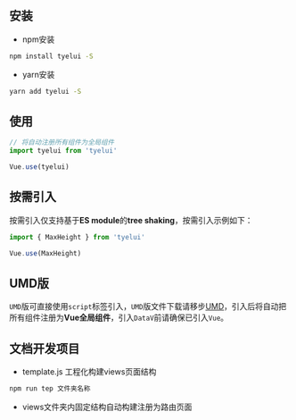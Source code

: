 ## 安装

* npm安装

```sh
npm install tyelui -S
```

* yarn安装
```sh
yarn add tyelui -S
```

## 使用

```js
// 将自动注册所有组件为全局组件
import tyelui from 'tyelui'

Vue.use(tyelui)
```

## 按需引入

按需引入仅支持基于**ES module**的**tree shaking**，按需引入示例如下：

```js
import { MaxHeight } from 'tyelui'

Vue.use(MaxHeight)
```




## UMD版

`UMD`版可直接使用`script`标签引入，`UMD`版文件下载请移步[UMD](https://github.com/jiaming743/DataV/tree/master/dist)，引入后将自动把所有组件注册为**Vue全局组件**，引入`DataV`前请确保已引入`Vue`。


## 文档开发项目

- template.js 工程化构建views页面结构

``` BASH
npm run tep 文件夹名称
```


- views文件夹内固定结构自动构建注册为路由页面

